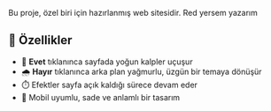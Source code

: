 
Bu proje, özel biri için hazırlanmış web sitesidir. Red yersem yazarım

## 🎯 Özellikler

- 💌 **Evet** tıklanınca sayfada yoğun kalpler uçuşur
- 🌧️ **Hayır** tıklanınca arka plan yağmurlu, üzgün bir temaya dönüşür
- ⏱️ Efektler sayfa açık kaldığı sürece devam eder
- 📱 Mobil uyumlu, sade ve anlamlı bir tasarım


```bash
